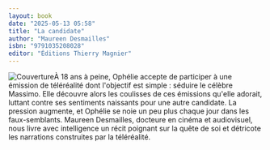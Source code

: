 ```yaml
---
layout: book
date: "2025-05-13 05:58"
title: "La candidate"
author: "Maureen Desmailles"
isbn: "9791035208028"
editor: "Éditions Thierry Magnier"
---
```

![Couverture](/img/9791035208028.jpeg)À 18 ans à peine, Ophélie accepte de participer à une émission de téléréalité dont l'objectif est simple : séduire le célèbre Massimo. Elle découvre alors les coulisses de ces émissions qu'elle adorait, luttant contre ses sentiments naissants pour une autre candidate. La pression augmente, et Ophélie se noie un peu plus chaque jour dans les faux-semblants. Maureen Desmailles, docteure en cinéma et audiovisuel, nous livre  avec intelligence un récit poignant sur la quête de soi et détricote les narrations construites par la téléréalité.